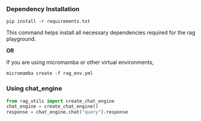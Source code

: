 ### Dependency Installation
```
pip install -r requirements.txt
```
This command helps install all necessary dependencies required for the rag playground. 

**OR**

If you are using micromamba or other virtual environments,

```
micromamba create -f rag_env.yml
```

### Using chat_engine
```python
from rag_utils import create_chat_engine
chat_engine = create_chat_engine()
response = chat_engine.chat("query").response

```



